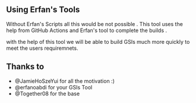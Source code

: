 ## Using Erfan's Tools


Without Erfan's Scripts all this would be not possible . This tool uses the help from GitHub Actions and Erfan's tool to complete the builds . 

with the help of this tool we will be able to build GSIs much more quickly to meet the users requiremnets. 


## Thanks to

* @JamieHoSzeYui for all the motivation :)
* @erfanoabdi for your GSIs Tool
* @Together08 for the base

